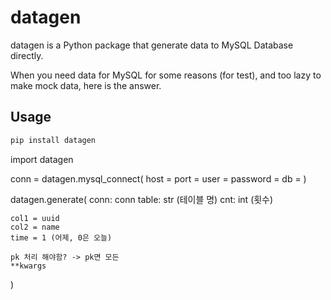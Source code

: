# datagen

datagen is a Python package that generate data to MySQL Database directly.

When you need data for MySQL for some reasons (for test), and too lazy to make mock data, here is the answer.  

## Usage

```bash
pip install datagen
```

import datagen

conn = datagen.mysql_connect(
    host = 
    port =
    user = 
    password =
    db = 
)

datagen.generate(
    conn: conn
    table: str (테이블 명)
    cnt: int (횟수)
    
    col1 = uuid
    col2 = name
    time = 1 (어제, 0은 오늘)
    
    pk 처리 해야함? -> pk면 모든 
    **kwargs
)
